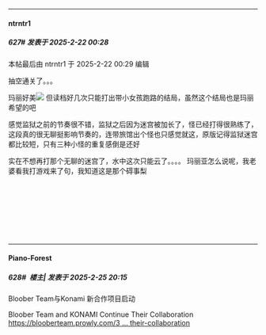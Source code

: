 ﻿
*****

####  ntrntr1  
##### 627#       发表于 2025-2-22 00:28

 本帖最后由 ntrntr1 于 2025-2-22 00:29 编辑 

抽空通关了。。。

玛丽好美<img src="https://static.saraba1st.com/image/smiley/face2017/135.png" referrerpolicy="no-referrer"> 但读档好几次只能打出带小女孩跑路的结局，虽然这个结局也是玛丽希望的吧

感觉监狱之前的节奏很不错，监狱之后因为迷宫被加长了，怪已经打得很熟练了，这段真的很无聊挺影响节奏的，连带旅馆出个怪也只感觉就这，原版记得监狱迷宫都比较短，只有三种小怪的重复感倒是还好

实在不想再打那个无聊的迷宫了，水中这次只能云了。。。。 玛丽亚怎么说呢，我老婆看我打游戏来了句，我知道这是那个碍事梨

       

  

  

   

*****

####  Piano-Forest  
##### 628#         楼主| 发表于 2025-2-25 20:15

Bloober Team与Konami 新合作项目启动

Bloober Team and KONAMI Continue Their Collaboration
[https://blooberteam.prowly.com/3 ... their-collaboration](https://blooberteam.prowly.com/383560-bloober-team-and-konami-continue-their-collaboration)

